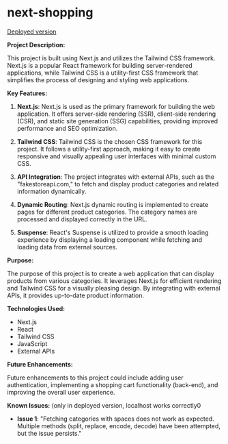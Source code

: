 # next-shopping

[Deployed version](https://next-shopping-rr2f.vercel.app/)

**Project Description:**

This project is built using Next.js and utilizes the Tailwind CSS framework. Next.js is a popular React framework for building server-rendered applications, while Tailwind CSS is a utility-first CSS framework that simplifies the process of designing and styling web applications.

**Key Features:**

1. **Next.js**: Next.js is used as the primary framework for building the web application. It offers server-side rendering (SSR), client-side rendering (CSR), and static site generation (SSG) capabilities, providing improved performance and SEO optimization.

2. **Tailwind CSS**: Tailwind CSS is the chosen CSS framework for this project. It follows a utility-first approach, making it easy to create responsive and visually appealing user interfaces with minimal custom CSS.

3. **API Integration**: The project integrates with external APIs, such as the "fakestoreapi.com," to fetch and display product categories and related information dynamically.

4. **Dynamic Routing**: Next.js dynamic routing is implemented to create pages for different product categories. The category names are processed and displayed correctly in the URL.

5. **Suspense**: React's Suspense is utilized to provide a smooth loading experience by displaying a loading component while fetching and loading data from external sources.

**Purpose:**

The purpose of this project is to create a web application that can display products from various categories. It leverages Next.js for efficient rendering and Tailwind CSS for a visually pleasing design. By integrating with external APIs, it provides up-to-date product information.

**Technologies Used:**

- Next.js
- React
- Tailwind CSS
- JavaScript
- External APIs

**Future Enhancements:**

Future enhancements to this project could include adding user authentication, implementing a shopping cart functionality (back-end), and improving the overall user experience.

**Known Issues:** (only in deployed version, localhost works correctly0

- **Issue 1**:  "Fetching categories with spaces does not work as expected. Multiple methods (split, replace, encode, decode) have been attempted, but the issue persists."
